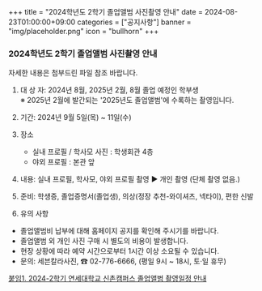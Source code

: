 +++
title = "2024학년도 2학기 졸업앨범 사진촬영 안내"
date = 2024-08-23T01:00:00+09:00
categories = ["공지사항"]
banner = "img/placeholder.png"
icon = "bullhorn"
+++

<!--more-->
### 2024학년도 2학기 졸업앨범 사진촬영 안내
자세한 내용은 첨부드린 파일 참조 바랍니다. <br>

1. 대 상 자: 2024년 8월, 2025년 2월, 8월 졸업 예정인 학부생  <br>
※ 2025년 2월에 발간되는 '2025년도 졸업앨범'에 수록하는 촬영입니다.  <br>

 2. 기간: 2024년 9월 5일(목) ~ 11일(수) <br>

 3. 장소 <br>
    - 실내 프로필 / 학사모 사진 : 학생회관 4층 <br>
    - 야외 프로필 : 본관 앞 <br>

 4. 내용: 실내 프로필, 학사모, 야외 프로필 촬영 ▶ 개인 촬영 (단체 촬영 없음.) <br>

 5. 준비: 학생증, 졸업증명서(졸업생), 의상(정장 추천-와이셔츠, 넥타이), 편한 신발 <br>

 6. 유의 사항 <br>

- 졸업앨범비 납부에 대해 홈페이지 공지를 확인해 주시기를 바랍니다. <br>
- 졸업앨범 외 개인 사진 구매 시 별도의 비용이 발생합니다. <br>
- 현장 상황에 따라 예약 시간으로부터 1시간 이상 소요될 수 있습니다. <br>
- 문의: 세븐칼라사진, ☎ 02-776-6666, (평일 9시 ~ 18시, 토·일 휴무) <br>

[붙임1. 2024-2학기 연세대학교 신촌캠퍼스 졸업앨범 촬영일정 안내](/files/notice_20240824.hwp) <br>

